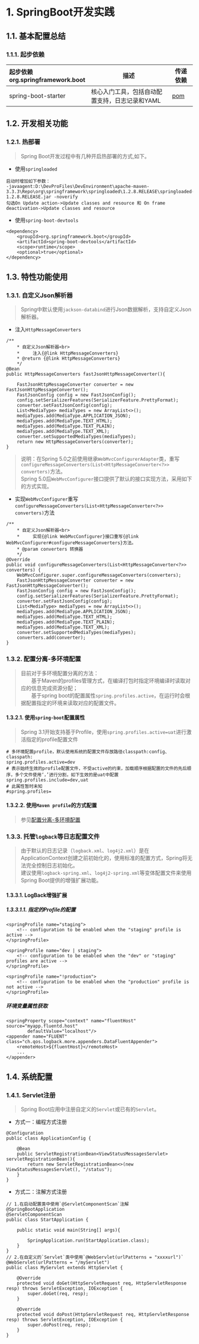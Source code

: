 # 1. SpringBoot开发实践
## 1.1. 基本配置总结
### 1.1.1. 起步依赖
起步依赖<br>org.springframework.boot|描述|传递依赖
:---|---|---
spring-boot-starter|核心入门工具，包括自动配置支持，日志记录和YAML|[pom](spring-boot-starters.md#spring-boot-starter)

## 1.2. 开发相关功能
### 1.2.1. 热部署
> Spring Boot开发过程中有几种开启热部署的方式,如下。<br>
* 使用`springloaded`
```
启动时增加如下参数：
-javaagent:D:\DevProFiles\DevEnvironment\apache-maven-3.3.3\Repo\org\springframework\springloaded\1.2.8.RELEASE\springloaded-1.2.8.RELEASE.jar -noverify
勾选On Update action->Update classes and resource 和 On frame deactivation->Update classes and resource
```
* 使用`spring-boot-devtools`
```
<dependency>
    <groupId>org.springframework.boot</groupId>
    <artifactId>spring-boot-devtools</artifactId>
    <scope>runtime</scope>
    <optional>true</optional>
</dependency>
```
## 1.3. 特性功能使用
### 1.3.1. 自定义Json解析器
> Spring中默认使用`jackson-databind`进行Json数据解析，支持自定义Json解析器。
* 注入`HttpMessageConverters`
```
/**
    * 自定义Json解析器<br>
    *     注入{@link HttpMessageConverters}
    * @return {@link HttpMessageConverters}
    */
@Bean
public HttpMessageConverters fastJsonHttpMessageConverter(){

    FastJsonHttpMessageConverter converter = new FastJsonHttpMessageConverter();
    FastJsonConfig config = new FastJsonConfig();
    config.setSerializerFeatures(SerializerFeature.PrettyFormat);
    converter.setFastJsonConfig(config);
    List<MediaType> mediaTypes = new ArrayList<>();
    mediaTypes.add(MediaType.APPLICATION_JSON);
    mediaTypes.add(MediaType.TEXT_HTML);
    mediaTypes.add(MediaType.TEXT_PLAIN);
    mediaTypes.add(MediaType.TEXT_XML);
    converter.setSupportedMediaTypes(mediaTypes);
    return new HttpMessageConverters(converter);
}
```
> 说明：在Spring 5.0之前使用继承`WebMvcConfigurerAdapter`类，重写`configureMessageConverters(List<HttpMessageConverter<?>> converters)`方法。<br>
> Spring 5.0后`WebMvcConfigurer`接口提供了默认的接口实现方法，采用如下的方式实现。
* 实现`WebMvcConfigurer`重写`configureMessageConverters(List<HttpMessageConverter<?>> converters)`方法
```
/**
    * 自定义Json解析器<br>
    *     实现{@link WebMvcConfigurer}接口重写{@link WebMvcConfigurer#configureMessageConverters}方法。
    * @param converters 转换器
    */
@Override
public void configureMessageConverters(List<HttpMessageConverter<?>> converters) {
    WebMvcConfigurer.super.configureMessageConverters(converters);
    FastJsonHttpMessageConverter converter = new FastJsonHttpMessageConverter();
    FastJsonConfig config = new FastJsonConfig();
    config.setSerializerFeatures(SerializerFeature.PrettyFormat);
    converter.setFastJsonConfig(config);
    List<MediaType> mediaTypes = new ArrayList<>();
    mediaTypes.add(MediaType.APPLICATION_JSON);
    mediaTypes.add(MediaType.TEXT_HTML);
    mediaTypes.add(MediaType.TEXT_PLAIN);
    mediaTypes.add(MediaType.TEXT_XML);
    converter.setSupportedMediaTypes(mediaTypes);
    converters.add(converter);
}
```

### 1.3.2. 配置分离-多环境配置
> 目前对于多环境配置分离的方法：<br>
&emsp;&emsp;基于Maven的profiles管理方式，在编译打包时指定环境编译时读取对应的信息完成资源分配；<br>
&emsp;&emsp;基于spring boot的配置属性`spring.profiles.active`，在运行时会根据配置指定的环境来读取对应的配置文件。
#### 1.3.2.1. 使用`spring-boot`配置属性
> Spring 3.1开始支持基于Profile，使用`spring.profiles.active=uat`进行激活指定的profile配置文件<br>
```
# 多环境配置profile，默认使用系统的配置文件存放路径classpath:config、classpath:
spring.profiles.active=dev
# 表示始终生效的profile配置文件，不受active的约束，加载顺序根据配置的文件的先后顺序，多个文件使用‘，’进行分割，如下生效的是uat中配置
spring.profiles.include=dev,uat
# 此属性暂时未知
#spring.profiles=
```
#### 1.3.2.2. 使用`Maven profile`的方式配置
> 参见[配置分离-多环境配置](../../../开发工具/Maven/maven-开发实践.md#配置分离-多环境配置)

### 1.3.3. 托管`logback`等日志配置文件
> 由于默认的日志记录（`logback.xml`、`log4j2.xml`）是在ApplicationContext创建之前初始化的，使用标准的配置方式，Spring将无法完全控制日志初始化。<br>
> 建议使用`logback-spring.xml`、`log4j2-spring.xml`等变体配置文件来使用Spring Boot提供的增强扩展功能。
#### 1.3.3.1. LogBack增强扩展
##### 1.3.3.1.1. 指定的Profile的配置
```
<springProfile name="staging">
    <!-- configuration to be enabled when the "staging" profile is active -->
</springProfile>

<springProfile name="dev | staging">
    <!-- configuration to be enabled when the "dev" or "staging" profiles are active -->
</springProfile>

<springProfile name="!production">
    <!-- configuration to be enabled when the "production" profile is not active -->
</springProfile>
```
##### 环境变量属性获取
```
<springProperty scope="context" name="fluentHost" source="myapp.fluentd.host"
        defaultValue="localhost"/>
<appender name="FLUENT" class="ch.qos.logback.more.appenders.DataFluentAppender">
    <remoteHost>${fluentHost}</remoteHost>
    ...
</appender>
```

## 1.4. 系统配置
### 1.4.1. Servlet注册
> Spring Boot应用中注册自定义的`Servlet`或已有的`Servlet`。
* 方式一：编程方式注册
```
@Configuration
public class ApplicationConfig {

    @Bean
    public ServletRegistrationBean<ViewStatusMessagesServlet> servletRegistrationBean(){
        return new ServletRegistrationBean<>(new ViewStatusMessagesServlet(), "/status");
    }
}
```
* 方式二：注解方式注册
```
// 1.在启动配置类中使用`@ServletComponentScan`注解
@SpringBootApplication
@ServletComponentScan
public class StartApplication {

    public static void main(String[] args){

        SpringApplication.run(StartApplication.class);
    }
}
// 2.在自定义的`Servlet`类中使用`@WebServlet(urlPatterns = "xxxxurl")`
@WebServlet(urlPatterns = "/myServlet")
public class MyServlet extends HttpServlet {

    @Override
    protected void doGet(HttpServletRequest req, HttpServletResponse resp) throws ServletException, IOException {
        super.doGet(req, resp);
    }

    @Override
    protected void doPost(HttpServletRequest req, HttpServletResponse resp) throws ServletException, IOException {
        super.doPost(req, resp);
    }
}
```